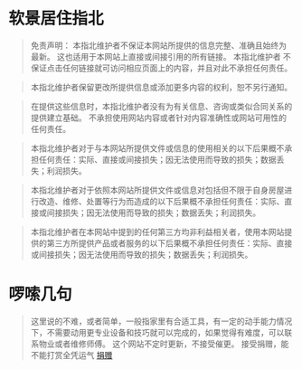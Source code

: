 # 软景居住指北

> 免责声明：
> 本指北维护者不保证本网站所提供的信息完整、准确且始终为最新。 这也适用于本网站上直接或间接引用的所有链接。 本指北维护者 不保证点击任何链接就可访问相应页面上的内容，并且对此不承担任何责任。

> 本指北维护者保留更改所提供信息或添加更多内容的权利，恕不另行通知。

> 在提供这些信息时，本指北维护者没有为有关信息、咨询或类似合同关系的提供建立基础。 不承担使用网站内容或者针对内容准确性或网站可用性的任何责任。

> 本指北维护者对于与本网站所提供文件或信息的使用相关的以下后果概不承担任何责任：实际、直接或间接损失；因无法使用而导致的损失；数据丢失；利润损失。

> 本指北维护者对于依照本网站所提供文件或信息对包括但不限于自身房屋进行改造、维修、处置等行为而造成的以下后果概不承担任何责任：实际、直接或间接损失；因无法使用而导致的损失；数据丢失；利润损失。

> 本指北维护者在本网站中提到的任何第三方均非利益相关者，使用本网站提供的第三方所提供产品或者服务的以下后果概不承担任何责任：实际、直接或间接损失；因无法使用而导致的损失；数据丢失；利润损失。

# 啰嗦几句
> 这里说的不难，或者简单，一般指家里有合适工具，有一定的动手能力情况下，不需要动用更专业设备和技巧就可以完成的，如果觉得有难度，可以联系物业或者维修师傅。
> 这个网站不定时更新，不接受催更。
> 接受捐赠，能不能打赏全凭运气 [捐赠](https://github.com/Sunlice/donate)